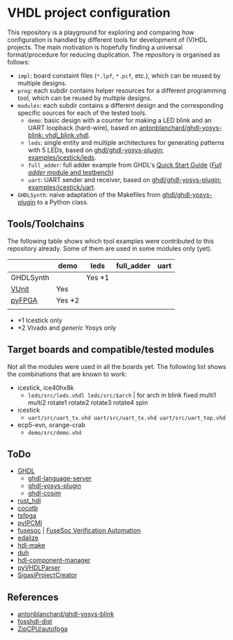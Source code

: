 # VHDL project configuration

This repository is a playground for exploring and comparing how configuration is handled by different tools for development of (V)HDL projects. The main motivation is hopefully finding a universal format/procedure for reducing duplication. The repository is organised as follows:

- `impl`: board constaint files (`*.lpf`, `*.pcf`, etc.), which can be reused by multiple designs.
- `prog`: each subdir contains helper resources for a different programming tool, which can be reused by multiple designs.
- `modules`: each subdir contains a different design and the corresponding specific sources for each of the tested tools.
  - `demo`: basic design with a counter for making a LED blink and an UART loopback (hard-wire), based on [antonblanchard/ghdl-yosys-blink: vhdl_blink.vhdl](https://github.com/antonblanchard/ghdl-yosys-blink).
  - `leds`: single entity and multiple architectures for generating patterns with 5 LEDs, based on [ghdl/ghdl-yosys-plugin: examples/icestick/leds](https://github.com/ghdl/ghdl-yosys-plugin/tree/master/examples/icestick/leds).
  - `full_adder`: full adder example from GHDL's [Quick Start Guide](https://ghdl.github.io/ghdl/quick_start/README.html) ([*Full adder* module and testbench](https://ghdl.github.io/ghdl/quick_start/adder/README.html))
  - `uart`: UART sender and receiver, based on [ghdl/ghdl-yosys-plugin: examples/icestick/uart](https://github.com/ghdl/ghdl-yosys-plugin/tree/master/examples/icestick/uart).
- `GHDLSynth`: naive adaptation of the Makefiles from [ghdl/ghdl-yosys-plugin](https://github.com/ghdl/ghdl-yosys-plugin) to a Python class.

## Tools/Toolchains

The following table shows which tool examples were contributed to this repository already. Some of them are used in some modules only (yet).

|   | demo | leds | full_adder | uart |
|---|---|---|---|---|
| GHDLSynth | | Yes *1 | | |
| [VUnit](https://github.com/VUnit/vunit) | Yes | | | |
| [pyFPGA](https://gitlab.com/rodrigomelo9/pyfpga) | Yes *2 | | | |
| | | | | |

- *1 Icestick only
- *2 Vivado and *generic* Yosys only

## Target boards and compatible/tested modules

Not all the modules were used in all the boards yet. The following list shows the combinations that are known to work:

- icestick, ice40hx8k
  - `leds/src/leds.vhdl leds/src/$arch` | for arch in blink fixed multi1 multi2 rotate1 rotate2 rotate3 rotate4 spin
- icestick
  - `uart/src/uart_tx.vhd uart/src/uart_tx.vhd uart/src/uart_top.vhd`
- ecp5-evn, orange-crab
  - `demo/src/demo.vhd`

## ToDo

- [GHDL](https://github.com/ghdl/ghdl)
  - [ghdl-language-server](https://github.com/ghdl/ghdl-language-server)
  - [ghdl-yosys-plugin](https://github.com/ghdl/ghdl-yosys-plugin)
  - [ghdl-cosim](https://github.com/ghdl/ghdl-cosim)
- [rust_hdl](https://github.com/kraigher/rust_hdl)
- [cocotb](https://github.com/cocotb/cocotb)
- [tsfpga](https://gitlab.com/truestream/tsfpga/tree/master)
- [pyIPCMI](https://github.com/Paebbels/pyIPCMI)
- [fusesoc](https://github.com/olofk/fusesoc) | [FuseSoc Verification Automation](https://github.com/m-kru/fsva)
- [edalize](https://github.com/olofk/edalize)
- [hdl-make](https://ohwr.org/projects/hdl-make)
- [duh](https://github.com/sifive/duh)
- [hdl-component-manager](https://github.com/jeremiah-c-leary/hdl-component-manager)
- [pyVHDLParser](https://github.com/Paebbels/pyVHDLParser)
- [SigasiProjectCreator](https://github.com/sigasi/SigasiProjectCreator)

## References

- [antonblanchard/ghdl-yosys-blink](https://github.com/antonblanchard/ghdl-yosys-blink)
- [fosshdl-dist](https://github.com/hipolitoguzman/fosshdl-dist/blob/master/Makefile)
- [ZipCPU/autofpga](https://github.com/ZipCPU/autofpga)

